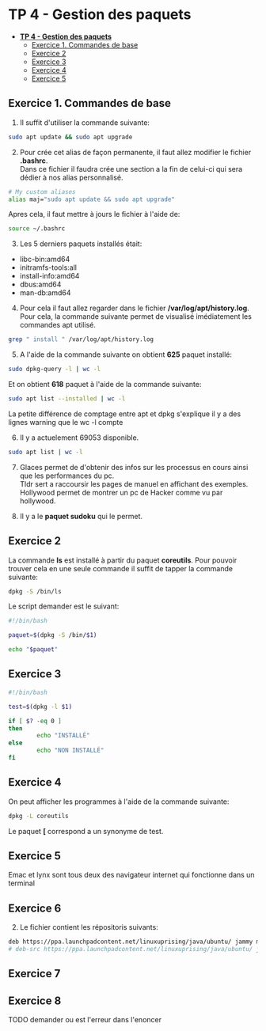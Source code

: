# **TP 4 - Gestion des paquets**

- [**TP 4 - Gestion des paquets**](#tp-4---gestion-des-paquets)
  - [Exercice 1. Commandes de base](#exercice-1-commandes-de-base)
  - [Exercice 2](#exercice-2)
  - [Exercice 3](#exercice-3)
  - [Exercice 4](#exercice-4)
  - [Exercice 5](#exercice-5)

## Exercice 1. Commandes de base

1. Il suffit d'utiliser la commande suivante:

```BASH
sudo apt update && sudo apt upgrade
```

2. Pour crée cet alias de façon permanente, il faut allez modifier le fichier **.bashrc**.  
Dans ce fichier il faudra crée une section a la fin de celui-ci qui sera dédier à nos alias personnalisé.  

```BASH
# My custom aliases
alias maj="sudo apt update && sudo apt upgrade"
```

Apres cela, il faut mettre à jours le fichier à l'aide de:

```BASH
source ~/.bashrc
```

3. Les 5 derniers paquets installés était:

- libc-bin:amd64
- initramfs-tools:all
- install-info:amd64
- dbus:amd64
- man-db:amd64

4. Pour cela il faut allez regarder dans le fichier **/var/log/apt/history.log**. Pour cela, la commande suivante permet de visualisé imédiatement les commandes apt utilisé.

```BASH
grep " install " /var/log/apt/history.log
```

5. A l'aide de la commande suivante on obtient **625** paquet installé:

```BASH
sudo dpkg-query -l | wc -l
```

Et on obtient **618** paquet à l'aide de la commande suivante:

```BASH
sudo apt list --installed | wc -l
```

La petite différence de comptage entre apt et dpkg s'explique il y a des lignes warning que le wc -l compte

6. Il y a actuelement 69053 disponible.

```BASH
sudo apt list | wc -l
```

7. Glaces permet de d'obtenir des infos sur les processus en cours ainsi que les performances du pc.  
Tldr sert a raccoursir les pages de manuel en affichant des exemples.  
Hollywood permet de montrer un pc de Hacker comme vu par hollywood.

8. Il y a le **paquet sudoku** qui le permet.

## Exercice 2

La commande **ls** est installé à partir du paquet **coreutils**. Pour pouvoir trouver cela en une seule commande il suffit de tapper la commande suivante:

```BASH
dpkg -S /bin/ls
```

Le script demander est le suivant:

```BASH
#!/bin/bash

paquet=$(dpkg -S /bin/$1)

echo "$paquet"
```

## Exercice 3

```BASH
#!/bin/bash

test=$(dpkg -l $1) 

if [ $? -eq 0 ]
then
        echo "INSTALLÉ"
else
        echo "NON INSTALLÉ"
fi
```

## Exercice 4

On peut afficher les programmes à l'aide de la commande suivante:

```BASH
dpkg -L coreutils
```

Le paquet **[** correspond a un synonyme de test.

## Exercice 5

Emac et lynx sont tous deux des navigateur internet qui fonctionne dans un terminal

## Exercice 6

2. Le fichier contient les répositoris suivants:

```BASH
deb https://ppa.launchpadcontent.net/linuxuprising/java/ubuntu/ jammy main
# deb-src https://ppa.launchpadcontent.net/linuxuprising/java/ubuntu/ jammy main
```

## Exercice 7

## Exercice 8

TODO demander ou est l'erreur dans l'enoncer

